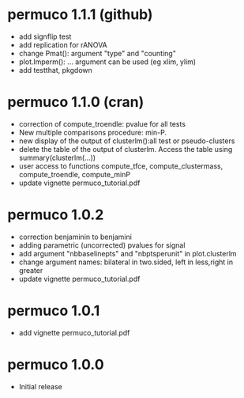 # permuco 1.1.1 (github)

 * add signflip test
 * add replication for rANOVA
 * change Pmat(): argument "type" and "counting"
 * plot.lmperm(): ... argument can be used (eg xlim, ylim)
 * add testthat, pkgdown
 

# permuco 1.1.0 (cran)


 * correction of compute_troendle: pvalue for all tests
 * New multiple comparisons procedure: min-P.
 * new display of the output of clusterlm():all test or pseudo-clusters
 * delete the table of the output of clusterlm. Access the table using summary(clusterlm(...))
 * user access to functions compute_tfce, compute_clustermass, compute_troendle, compute_minP
 * update vignette permuco_tutorial.pdf

# permuco 1.0.2


 * correction benjaminin to benjamini
 * adding parametric (uncorrected) pvalues for signal
 * add argument "nbbaselinepts" and "nbptsperunit" in plot.clusterlm
 * change argument names: bilateral in two.sided, left in less,right in greater
 * update vignette permuco_tutorial.pdf


# permuco 1.0.1


 *  add vignette permuco_tutorial.pdf


# permuco 1.0.0

 * Initial release
